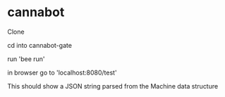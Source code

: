 # cannabot

Clone

cd into cannabot-gate

run 'bee run'

in browser go to 'localhost:8080/test'

This should show a JSON string parsed from the Machine data structure
